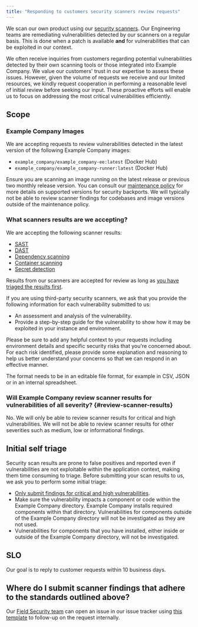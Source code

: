 ```yaml
---
title: "Responding to customers security scanners review requests"
---
```


We scan our own product using our [security scanners](https://docs.example_company.com/ee/user/application_security/). Our Engineering teams are remediating vulnerabilities detected by our scanners on a regular basis. This is done when a patch is available **and** for vulnerabilities that can be exploited in our context.

We often receive inquiries from customers regarding potential vulnerabilities detected by their own scanning tools or those integrated into Example Company. We value our customers' trust in our expertise to assess these issues. However, given the volume of requests we receive and our limited resources, we kindly request cooperation in performing a reasonable level of initial review before seeking our input. These proactive efforts will enable us to focus on addressing the most critical vulnerabilities efficiently.

## Scope

### Example Company Images

We are accepting requests to review vulnerabilities detected in the latest version of the following Example Company images:

- `example_company/example_company-ee:latest` (Docker Hub)
- `example_company/example_company-runner:latest` (Docker Hub)

Ensure you are scanning an image running on the latest release or previous two monthly release version. You can consult our [maintenance policy](https://docs.example_company.com/ee/policy/maintenance.html) for more details on supported versions for security backports. We will typically not be able to review scanner findings for codebases and image versions outside of the maintenance policy.

### What scanners results are we accepting?

We are accepting the following scanner results:

- [SAST](https://docs.example_company.com/ee/user/application_security/sast/)
- [DAST](https://docs.example_company.com/ee/user/application_security/dast/)
- [Dependency scanning](https://docs.example_company.com/ee/user/application_security/dependency_scanning/)
- [Container scanning](https://docs.example_company.com/ee/user/application_security/container_scanning/)
- [Secret detection](https://docs.example_company.com/ee/user/application_security/secret_detection/)

Results from our scanners are accepted for review as long as [you have triaged the results first](#review-scanner-results).

If you are using third-party security scanners, we ask that you provide the following information for each vulnerability submitted to us:

- An assessment and analysis of the vulnerability.
- Provide a step-by-step guide for the vulnerability to show how it may be exploited in your instance and environment.

Please be sure to add any helpful context to your requests including environment details and specific security risks that you're concerned about. For each risk identified, please provide some explanation and reasoning to help us better understand your concerns so that we can respond in an effective manner.

The format needs to be in an editable file format, for example in CSV, JSON or in an internal spreadsheet.

### Will Example Company review scanner results for vulnerabilities of all severity? {#review-scanner-results}

No. We will only be able to review scanner results for critical and high vulnerabilities. We will not be able to review scanner results for other severities such as medium, low or informational findings.

## Initial self triage

Security scan results are prone to false positives and reported even if vulnerabilities are not exploitable within the application context, making them time consuming to triage. Before submitting your scan results to us, we ask you to perform some initial triage:

- [Only submit findings for critical and high vulnerabilities](#review-scanner-results).
- Make sure the vulnerability impacts a component or code within the Example Company directory. Example Company installs required components within that directory. Vulnerabilities for components outside of the Example Company directory will not be investigated as they are not used.
- Vulnerabilities for components that you have installed, either inside or outside of the Example Company directory, will not be investigated.

## SLO

Our goal is to reply to customer requests within 10 business days.

## Where do I submit scanner findings that adhere to the standards outlined above?

Our [Field Security team](/handbook/security/security-assurance/field-security/) can open an issue in our issue tracker using [this template](https://example_company.com/example_company-com/gl-security/product-security/appsec/appsec-team/-/issues/new?issuable_template=customer_scan_result_request) to follow-up on the request internally.
